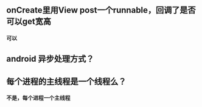 ## onCreate里用View post一个runnable，回调了是否可以get宽高
#### 可以
## android 异步处理方式？
## 每个进程的主线程是一个线程么？
#### 不是，每个进程一个主线程
